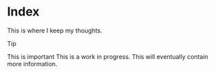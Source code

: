 # Index

This is where I keep my thoughts.
>[!tip]
>This is important
This is a work in progress. This will eventually contain more information.
